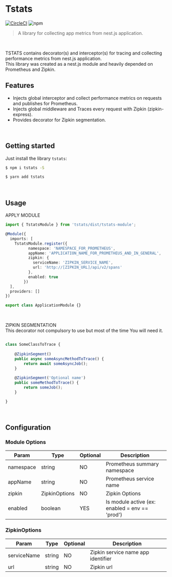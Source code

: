 # Tstats
[![CircleCI](https://circleci.com/gh/Trendyol/tstats.svg?style=svg)](https://circleci.com/gh/Trendyol/tstats)
![npm](https://img.shields.io/npm/v/tstats)
<br/>

> A library for collecting app metrics from nest.js application.
<br/>

TSTATS contains decorator(s) and interceptor(s) for tracing and collecting performance metrics from nest.js application.    
This library was created as a nest.js module and heavily depended on Prometheus and Zipkin.

## Features
- Injects global interceptor and collect performance metrics on requests and publishes for Prometheus.
- Injects global middleware and Traces every request with Zipkin (zipkin-express).
- Provides decorator for Zipkin segmentation.

<br/>

## Getting started
Just install the library `tstats`:

```sh
$ npm i tstats -S
```

```sh
$ yarn add tstats
```
<br/>

## Usage

APPLY MODULE
```typescript
import { TstatsModule } from 'tstats/dist/tstats-module';

@Module({
  imports: [
    TstatsModule.register({
          namespace: 'NAMESPACE_FOR_PROMETHEUS',
          appName: 'APPLICATION_NAME_FOR_PROMETHEUS_AND_IN_GENERAL',
          zipkin: {
            serviceName: 'ZIPKIN_SERVICE_NAME',
            url: 'http://[ZIPKIN_URL]/api/v2/spans'
          },
          enabled: true
        })
  ],
  providers: []
})

export class ApplicationModule {}
```
<br/>

ZIPKIN SEGMENTATION
<br/>
This decorator not compulsory to use but most of the time You will need it.
<br/>
```typescript

class SomeClassToTrace {
    
    @ZipkinSegment()
    public async someAsyncMethodToTrace() {
        return await someAsyncJob();
    }
    
    @ZipkinSegment('Optional name')
    public someMethodToTrace() {
        return someJob();
    }

}
```
<br/>

## Configuration

### Module Options
|  Param     |  Type           | Optional | Description                                        |
|------------|-----------------|----------|----------------------------------------------------|
| namespace  | string          |    NO    |    Prometheus summary namespace                    |
| appName    | string          |    NO    |    Prometheus service name                         |
| zipkin     | ZipkinOptions   |    NO    |    Zipkin Options                                  |
| enabled    | boolean         |    YES   |    Is module active  (ex: enabled = env == 'prod') |


### ZipkinOptions
|  Param      |  Type           | Optional | Description                                    |
|-------------|-----------------|----------|------------------------------------------------|
| serviceName | string          |    NO    |    Zipkin service name app identifier          |
| url         | string          |    NO    |    Zipkin url                                  |
